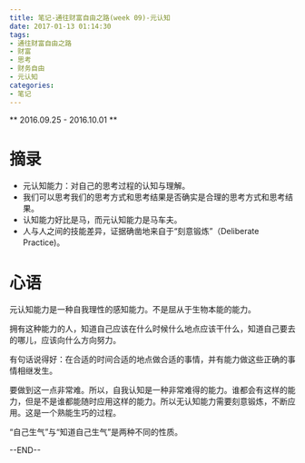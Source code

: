 ```yaml
---
title: 笔记-通往财富自由之路(week 09)-元认知
date: 2017-01-13 01:14:30
tags:
- 通往财富自由之路
- 财富
- 思考
- 财务自由
- 元认知
categories:
- 笔记
---
```


** 2016.09.25 - 2016.10.01 **


# 摘录
- 元认知能力：对自己的思考过程的认知与理解。
- 我们可以思考我们的思考方式和思考结果是否确实是合理的思考方式和思考结果。
- 认知能力好比是马，而元认知能力是马车夫。
- 人与人之间的技能差异，证据确凿地来自于“刻意锻炼”（Deliberate Practice)。

# 心语

元认知能力是一种自我理性的感知能力。不是屈从于生物本能的能力。

拥有这种能力的人，知道自己应该在什么时候什么地点应该干什么，知道自己要去的哪儿，应该向什么方向努力。

有句话说得好：在合适的时间合适的地点做合适的事情，并有能力做这些正确的事情相继发生。

要做到这一点非常难。所以，自我认知是一种非常难得的能力。谁都会有这样的能力，但是不是谁都能随时应用这样的能力。所以无认知能力需要刻意锻炼，不断应用。这是一个熟能生巧的过程。

“自己生气”与“知道自己生气”是两种不同的性质。

--END--
